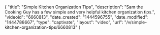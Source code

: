 {
    "title": "Simple Kitchen Organization Tips",
    "description": "Sam the Cooking Guy has a few simple and very helpful kitchen organization tips.",
    "videoid": "6660813",
    "date_created": "1444596755",
    "date_modified": "1444788667",
    "type": "captivate",
    "layout": "video",
    "url": "\/v\/simple-kitchen-organization-tips\/6660813"
}